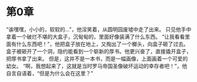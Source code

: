 # 第0章

“诶嘿嘿，小小的，软软的...”，他淫笑着，从圆明园废墟中走了出来。
只见他手中拿着一个破烂不堪的大盒子，沉甸甸的，里面好像装满了什么东西。
“让我看看里面有什么东西吧！”，他把盒子放在地上，又掏出了一个榔头，向盒子砸了过去。
盒子被砸开了一个洞，隐约能看到一个崭新的厚书。他更兴奋了，直接撬开盒子，把厚书拿了出来。
但是，这并不是一本书，而是一幅画像，上面画着一个可爱的幼女。
“啊，我想起来了，这就是当时罗马帝国圣像破坏运动的幸存者吧！”，他自言自语着，“但是为什么会在这里？”
